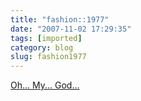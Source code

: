 ```yaml
---
title: "fashion::1977"
date: "2007-11-02 17:29:35"
tags: [imported]
category: blog
slug: fashion1977
---
```


<a href="http://15minutelunch.blogspot.com/2007/10/strap-in-shut-up-and-hold-on-were-going.html">Oh... My... God...</a>
